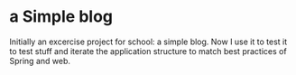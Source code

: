 a Simple blog
====
Initially an excercise project for school: a simple blog. Now I use it to test it to test stuff and iterate the application structure to match best practices of Spring and web.
